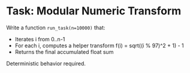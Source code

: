 # Task: Modular Numeric Transform

Write a function `run_task(n=10000)` that:

- Iterates i from 0..n-1
- For each i, computes a helper transform f(i) = sqrt((i % 97)^2 + 1) - 1
- Returns the final accumulated float sum

Deterministic behavior required.
